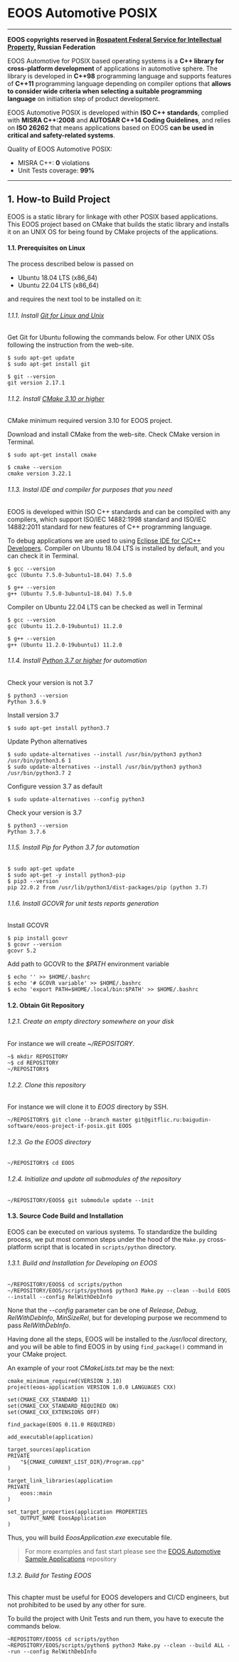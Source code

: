# EOOS Automotive POSIX
---

**EOOS copyrights reserved in [Rospatent Federal Service for Intellectual Property]( https://www1.fips.ru/registers-doc-view/fips_servlet?DB=EVM&DocNumber=2017664105&TypeFile=html), Russian Federation**

EOOS Automotive for POSIX based operating systems is a **C++ library for cross-platform development** of 
applications in automotive sphere. The library is developed in **C++98** programming language and supports 
features of **C++11** programming language depending on compiler options that 
**allows to consider wide criteria when selecting a suitable programming language** on initiation step 
of product development.

EOOS Automotive POSIX is developed within **ISO C++ standards**, complied with **MISRA C++:2008** and 
**AUTOSAR C++14 Coding Guidelines**, and relies on **ISO 26262** that means applications based on EOOS 
**can be used in critical and safety-related systems**.

Quality of EOOS Automotive POSIX:

- MISRA C++: **0** violations
- Unit Tests coverage: **99%**

---

## 1. How-to Build Project

EOOS is a static library for linkage with other POSIX based applications. This EOOS project based on CMake that builds 
the static library and installs it on an UNIX OS for being found by CMake projects of the applications.



#### 1.1. Prerequisites on Linux

The process described below is passed on 
 
 - Ubuntu 18.04 LTS (x86_64) 
 - Ubuntu 22.04 LTS (x86_64)

and requires the next tool to be installed on it:

###### 1.1.1. Install [Git for Linux and Unix](https://git-scm.com/download/linux)

Get Git for Ubuntu following the commands below. For other UNIX OSs following the instruction from the web-site.

```
$ sudo apt-get update
$ sudo apt-get install git
 
$ git --version
git version 2.17.1
```

###### 1.1.2. Install [CMake 3.10 or higher](https://cmake.org/download/)

CMake minimum required version 3.10 for EOOS project.


Download and install CMake from the web-site. Check CMake version in Terminal.

```
$ sudo apt-get install cmake

$ cmake --version
cmake version 3.22.1
```

###### 1.1.3. Instal IDE and compiler for purposes that you need

EOOS is developed within ISO C++ standards and can be compiled with any compilers, 
which support ISO/IEC 14882:1998 standard and ISO/IEC 14882:2011 standard for new
features of C++ programming language.

To debug applications we are used to using [Eclipse IDE for C/C++ Developers](https://www.eclipse.org/downloads/packages/).
Compiler on Ubuntu 18.04 LTS is installed by default, and you can check it in Terminal.

```
$ gcc --version
gcc (Ubuntu 7.5.0-3ubuntu1~18.04) 7.5.0

$ g++ --version
g++ (Ubuntu 7.5.0-3ubuntu1~18.04) 7.5.0
```

Compiler on Ubuntu 22.04 LTS can be checked as well in Terminal

```
$ gcc --version
gcc (Ubuntu 11.2.0-19ubuntu1) 11.2.0

$ g++ --version
g++ (Ubuntu 11.2.0-19ubuntu1) 11.2.0
```

###### 1.1.4. Install [Python 3.7 or higher](https://www.python.org/downloads/) for automation

Check your version is not 3.7

```
$ python3 --version
Python 3.6.9
```
 
Install version 3.7

```
$ sudo apt-get install python3.7
```
 
Update Python alternatives

```
$ sudo update-alternatives --install /usr/bin/python3 python3 /usr/bin/python3.6 1
$ sudo update-alternatives --install /usr/bin/python3 python3 /usr/bin/python3.7 2
```
 
Configure vession 3.7 as default

```
$ sudo update-alternatives --config python3
``` 

Check your version is 3.7

```
$ python3 --version
Python 3.7.6
```

###### 1.1.5. Install Pip for Python 3.7 for automation

```
$ sudo apt-get update
$ sudo apt-get -y install python3-pip
$ pip3 --version
pip 22.0.2 from /usr/lib/python3/dist-packages/pip (python 3.7)
```

###### 1.1.6. Install GCOVR for unit tests reports generation

Install GCOVR

```
$ pip install gcovr
$ gcovr --version
gcovr 5.2
```

Add path to GCOVR to the *$PATH* environment variable

```
$ echo '' >> $HOME/.bashrc
$ echo '# GCOVR variable' >> $HOME/.bashrc
$ echo 'export PATH=$HOME/.local/bin:$PATH' >> $HOME/.bashrc
```

#### 1.2. Obtain Git Repository

###### 1.2.1. Create an empty directory somewhere on your disk

For instance we will create *~/REPOSITORY*.

```
~$ mkdir REPOSITORY
~$ cd REPOSITORY
~/REPOSITORY$
```

###### 1.2.2. Clone this repository

For instance we will clone it to *EOOS* directory by SSH.

```
~/REPOSITORY$ git clone --branch master git@gitflic.ru:baigudin-software/eoos-project-if-posix.git EOOS
```

###### 1.2.3. Go the EOOS directory

```
~/REPOSITORY$ cd EOOS
```

###### 1.2.4. Initialize and update all submodules of the repository

```
~/REPOSITORY/EOOS$ git submodule update --init
```



#### 1.3. Source Code Build and Installation

EOOS can be executed on various systems. To standardize the building process, we put most common steps 
under the hood of the `Make.py` cross-platform script that is located in `scripts/python` directory.

###### 1.3.1. Build and Installation for Developing on EOOS

```
~/REPOSITORY/EOOS$ cd scripts/python
~/REPOSITORY/EOOS/scripts/python$ python3 Make.py --clean --build EOOS --install --config RelWithDebInfo
```

None that the *--config* parameter can be one of *Release*, *Debug*, *RelWithDebInfo*, *MinSizeRel*, but for developing
purpose we recommend to pass *RelWithDebInfo*.

Having done all the steps, EOOS will be installed to the */usr/local* directory, and you will be able 
to find EOOS in by using `find_package()` command in your CMake project.

An example of your root *CMakeLists.txt* may be the next:

```
cmake_minimum_required(VERSION 3.10)
project(eoos-application VERSION 1.0.0 LANGUAGES CXX)

set(CMAKE_CXX_STANDARD 11)
set(CMAKE_CXX_STANDARD_REQUIRED ON)
set(CMAKE_CXX_EXTENSIONS OFF)

find_package(EOOS 0.11.0 REQUIRED)

add_executable(application)

target_sources(application
PRIVATE
    "${CMAKE_CURRENT_LIST_DIR}/Program.cpp"
)

target_link_libraries(application
PRIVATE
    eoos::main
)

set_target_properties(application PROPERTIES
    OUTPUT_NAME EoosApplication
)
```

Thus, you will build *EoosApplication.exe* executable file.

> For more examples and fast start please see 
> the [EOOS Automotive Sample Applications](https://gitflic.ru/project/baigudin-software/eoos-project-sample-applications) repository

###### 1.3.2. Build for Testing EOOS

This chapter must be useful for EOOS developers and CI/CD engineers, but not prohibited to be used by any other for sure.

To build the project with Unit Tests and run them, you have to execute the commands below.

```
~REPOSITORY/EOOS$ cd scripts/python
~REPOSITORY/EOOS/scripts/python$ python3 Make.py --clean --build ALL --run --config RelWithDebInfo
```
